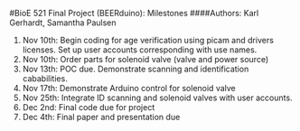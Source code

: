 #BioE 521 Final Project (BEERduino): Milestones
####Authors: Karl Gerhardt, Samantha Paulsen

1. Nov 10th: Begin coding for age verification using picam and drivers licenses. Set up user accounts corresponding with use names.
2. Nov 10th: Order parts for solenoid valve (valve and power source)
3. Nov 13th: POC due. Demonstrate scanning and identification cababilities. 
4. Nov 17th: Demonstrate Arduino control for solenoid valve
5. Nov 25th: Integrate ID scanning and solenoid valves with user accounts.
6. Dec 2nd: Final code due for project
7. Dec 4th: Final paper and presentation due
